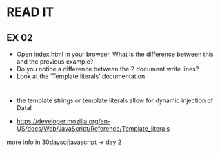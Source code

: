 # READ IT
## EX 02
* Open index.html in your browser. What is the difference between this and the previous example?
* Do you notice a difference between the 2 document.write lines?
* Look at the 'Template literals' documentation

#
* the template strings or template literals allow for dynamic injection of Data!
  

* https://developer.mozilla.org/en-US/docs/Web/JavaScript/Reference/Template_literals
  

more info in 30daysofjavascript -> day 2
